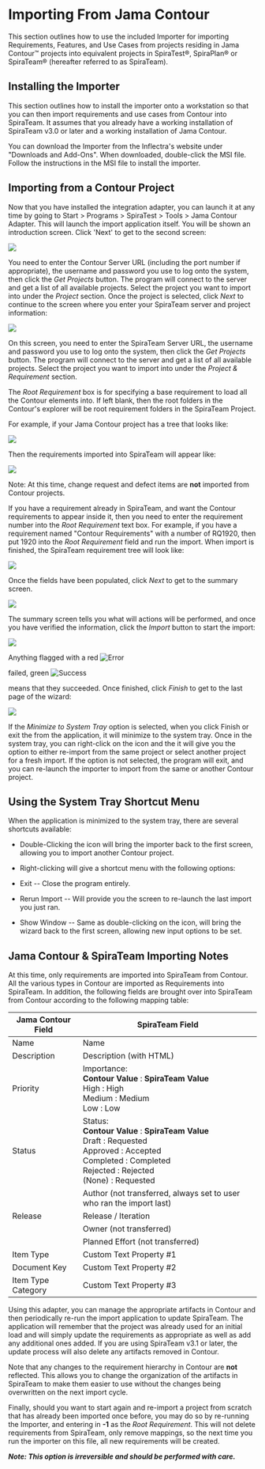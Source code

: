 # Importing From Jama Contour

This section outlines how to use the included Importer for importing
Requirements, Features, and Use Cases from projects residing in Jama
Contour™ projects into equivalent projects in SpiraTest®, SpiraPlan® or
SpiraTeam® (hereafter referred to as SpiraTeam).

## Installing the Importer

This section outlines how to install the importer onto a workstation so
that you can then import requirements and use cases from Contour into
SpiraTeam. It assumes that you already have a working installation of
SpiraTeam v3.0 or later and a working installation of Jama Contour.

You can download the Importer from the Inflectra's website under
"Downloads and Add-Ons". When downloaded, double-click the MSI file.
Follow the instructions in the MSI file to install the importer.

## Importing from a Contour Project

Now that you have installed the integration adapter, you can launch it
at any time by going to Start \> Programs \> SpiraTest \> Tools \> Jama
Contour Adapter. This will launch the import application itself. You
will be shown an introduction screen. Click 'Next' to get to the second
screen:

![](img/Importing_From_Jama_Contour_20.png)




You need to enter the Contour Server URL (including the port number if
appropriate), the username and password you use to log onto the system,
then click the *Get Projects* button. The program will connect to the
server and get a list of all available projects. Select the project you
want to import into under the *Project* section. Once the project is
selected, click *Next* to continue to the screen where you enter your
SpiraTeam server and project information:

![](img/Importing_From_Jama_Contour_21.png)




On this screen, you need to enter the SpiraTeam Server URL, the username
and password you use to log onto the system, then click the *Get
Projects* button. The program will connect to the server and get a list
of all available projects. Select the project you want to import into
under the *Project & Requirement* section.

The *Root Requirement* box is for specifying a base requirement to load
all the Contour elements into. If left blank, then the root folders in
the Contour's explorer will be root requirement folders in the SpiraTeam
Project.

For example, if your Jama Contour project has a tree that looks like:

![](img/Importing_From_Jama_Contour_22.png)




Then the requirements imported into SpiraTeam will appear like:

![](img/Importing_From_Jama_Contour_23.png)




Note: At this time, change request and defect items are
**not** imported from Contour projects.

If you have a requirement already in SpiraTeam, and want the Contour
requirements to appear inside it, then you need to enter the requirement
number into the *Root Requirement* text box. For example, if you have a
requirement named "Contour Requirements" with a number of RQ1920, then
put 1920 into the *Root Requirement* field and run the import. When
import is finished, the SpiraTeam requirement tree will look like:

![](img/Importing_From_Jama_Contour_24.png)




Once the fields have been populated, click *Next* to get to the summary
screen.

![](img/Importing_From_Jama_Contour_25.png)




The summary screen tells you what will actions will be performed, and
once you have verified the information, click the *Import* button to
start the import:

![](img/Importing_From_Jama_Contour_26.png)




Anything flagged with a red
![Error](img/Importing_From_Jama_Contour_17.png)


 failed, green
![Success](img/Importing_From_Jama_Contour_18.png)


 means that they succeeded. Once finished,
click *Finish* to get to the last page of the wizard:

![](img/Importing_From_Jama_Contour_27.png)




If the *Minimize to System Tray* option is selected, when you click
Finish or exit the from the application, it will minimize to the system
tray. Once in the system tray, you can right-click on the icon and the
it will give you the option to either re-import from the same project or
select another project for a fresh import. If the option is not
selected, the program will exit, and you can re-launch the importer to
import from the same or another Contour project.

## Using the System Tray Shortcut Menu

When the application is minimized to the system tray, there are several
shortcuts available:

-   Double-Clicking the icon will bring the importer back to the first
screen, allowing you to import another Contour project.

-   Right-clicking will give a shortcut menu with the following options:

-   Exit -- Close the program entirely.

-   Rerun Import -- Will provide you the screen to re-launch the
last import you just ran.

-   Show Window -- Same as double-clicking on the icon, will bring
the wizard back to the first screen, allowing new input options
to be set.

## Jama Contour & SpiraTeam Importing Notes

At this time, only requirements are imported into SpiraTeam from
Contour. All the various types in Contour are imported as Requirements
into SpiraTeam. In addition, the following fields are brought over into
SpiraTeam from Contour according to the following mapping table:

| **Jama Contour Field**            | **SpiraTeam Field**               |
|-----------------------------------|-----------------------------------|
| Name                              | Name                              |
| Description                       | Description (with HTML)           |
| Priority                          | Importance: <br>  **Contour Value** : **SpiraTeam Value** <br> High : High <br> Medium : Medium <br> Low : Low |
| Status                            | Status: <br>  **Contour Value** : **SpiraTeam Value** <br> Draft : Requested <br> Approved : Accepted <br> Completed : Completed <br> Rejected : Rejected <br> (None) : Requested |
|                                   | Author (not transferred, always set to user who ran the import last) |
| Release                           | Release / Iteration               |
|                                   | Owner (not transferred)           |
|                                   | Planned Effort (not transferred)  |
| Item Type                         | Custom Text Property \#1          |
| Document Key                      | Custom Text Property \#2          |
| Item Type Category                | Custom Text Property \#3          |

Using this adapter, you can manage the appropriate artifacts in Contour
and then periodically re-run the import application to update SpiraTeam.
The application will remember that the project was already used for an
initial load and will simply update the requirements as appropriate as
well as add any additional ones added. If you are using SpiraTeam v3.1
or later, the update process will also delete any artifacts removed in
Contour.

Note that any changes to the requirement hierarchy in Contour are
**not** reflected. This allows you to change the organization of the
artifacts in SpiraTeam to make them easier to use without the changes
being overwritten on the next import cycle.

Finally, should you want to start again and re-import a project from
scratch that has already been imported once before, you may do so by
re-running the Importer, and entering in **-1** as the *Root
Requirement*. This will not delete requirements from SpiraTeam, only
remove mappings, so the next time you run the importer on this file, all
new requirements will be created.

***Note: This option is irreversible and should be performed with
care.***


